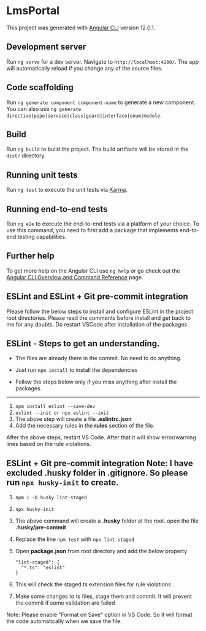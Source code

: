 # LmsPortal

This project was generated with [Angular CLI](https://github.com/angular/angular-cli) version 12.0.1.

## Development server

Run `ng serve` for a dev server. Navigate to `http://localhost:4200/`. The app will automatically reload if you change any of the source files.

## Code scaffolding

Run `ng generate component component-name` to generate a new component. You can also use `ng generate directive|pipe|service|class|guard|interface|enum|module`.

## Build

Run `ng build` to build the project. The build artifacts will be stored in the `dist/` directory.

## Running unit tests

Run `ng test` to execute the unit tests via [Karma](https://karma-runner.github.io).

## Running end-to-end tests

Run `ng e2e` to execute the end-to-end tests via a platform of your choice. To use this command, you need to first add a package that implements end-to-end testing capabilities.

## Further help

To get more help on the Angular CLI use `ng help` or go check out the [Angular CLI Overview and Command Reference](https://angular.io/cli) page.


## ESLint and ESLint + Git pre-commit integration

Please follow the below steps to install and configure ESLint in the project root directories.
Please read the comments before install and get back to me for any doubts.
Do restart VSCode after installation of the packages

ESLint - Steps to get an understanding. 
------------------------------------------
* The files are already there in the commit. No need to do anything. 
* Just run `npm install` to install the dependencies

* Follow the steps below only if you miss anything after install the packages.
------
1. `npm install eslint --save-dev`
2. `eslint --init or npx eslint --init`
3. The above step will create a file **.eslintrc.json**
4. Add the necessary rules in the **rules** section of the file.

After the above steps, restart VS Code. After that it will show error/warning lines based on the rule violations.


ESLint + Git pre-commit integration
Note: I have excluded .husky folder in .gitignore. So please run `npx husky-init` to create.
------------------------------------
1. `npm i -D husky lint-staged`
2. `npx husky-init`
3. The above command will create a **.husky** folder at the root. open the file **.husky/pre-commit**
4. Replace the line `npm test` with `npx lint-staged`
5. Open **package.json** from root directory and add the below property

      ```
      "lint-staged": {
        "*.ts": "eslint"
      }
      ```

6. This will check the staged ts extension files for rule violations 
7. Make some changes to ts files, stage them and commit. It will prevent the commit if some validation are failed

Note: Please enable "Format on Save" option in VS Code. So it will format the code automatically when we save the file. 
 
